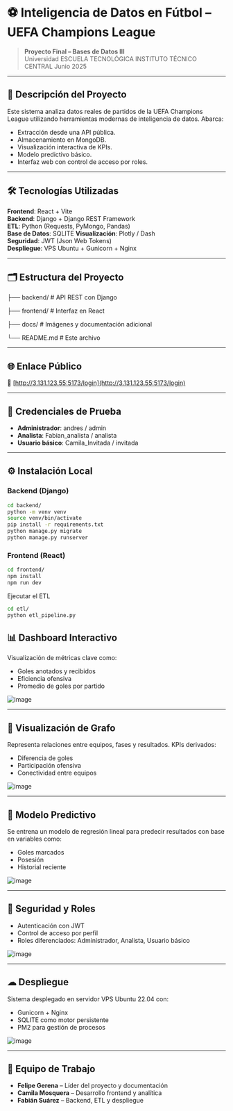 # ⚽ Inteligencia de Datos en Fútbol – UEFA Champions League

> **Proyecto Final – Bases de Datos III**  
> Universidad ESCUELA TECNOLÓGICA INSTITUTO TÉCNICO CENTRAL 
> Junio 2025  

---

## 📌 Descripción del Proyecto

Este sistema analiza datos reales de partidos de la UEFA Champions League utilizando herramientas modernas de inteligencia de datos. Abarca:

- Extracción desde una API pública.
- Almacenamiento en MongoDB.
- Visualización interactiva de KPIs.
- Modelo predictivo básico.
- Interfaz web con control de acceso por roles.

---

## 🛠 Tecnologías Utilizadas

**Frontend**: React + Vite  
**Backend**: Django + Django REST Framework  
**ETL**: Python (Requests, PyMongo, Pandas)  
**Base de Datos**: SQLITE
**Visualización**: Plotly / Dash  
**Seguridad**: JWT (Json Web Tokens)  
**Despliegue**: VPS Ubuntu + Gunicorn + Nginx  

---

## 🗂 Estructura del Proyecto

├── backend/ # API REST con Django

├── frontend/ # Interfaz en React

├── docs/ # Imágenes y documentación adicional

└── README.md # Este archivo


-------------------------------------------------------------

## 🌐 Enlace Público

🔗 [http://3.131.123.55:5173/login](http://3.131.123.55:5173/login)  

---

## 🔑 Credenciales de Prueba

- **Administrador**: andres / admin
- **Analista**: Fabian_analista / analista
- **Usuario básico**: Camila_Invitada / invitada 

---

## ⚙ Instalación Local

### Backend (Django)

```bash
cd backend/
python -m venv venv
source venv/bin/activate
pip install -r requirements.txt
python manage.py migrate
python manage.py runserver
```
### Frontend (React)

```bash
cd frontend/
npm install
npm run dev
```
Ejecutar el ETL
```bash
cd etl/
python etl_pipeline.py
```

## 📊 Dashboard Interactivo

Visualización de métricas clave como:

- Goles anotados y recibidos  
- Eficiencia ofensiva  
- Promedio de goles por partido  

![image](https://github.com/user-attachments/assets/f4b37e28-5254-4733-a3b0-1514188442a0)


---

## 🔁 Visualización de Grafo

Representa relaciones entre equipos, fases y resultados. KPIs derivados:

- Diferencia de goles  
- Participación ofensiva  
- Conectividad entre equipos  

![image](https://github.com/user-attachments/assets/9566e14d-c959-4222-b387-0642129caf77)


---

## 🤖 Modelo Predictivo

Se entrena un modelo de regresión lineal para predecir resultados con base en variables como:

- Goles marcados  
- Posesión  
- Historial reciente  

![image](https://github.com/user-attachments/assets/c201c1a3-9ec7-4b78-bad2-d0ada240382b)

---

## 🔐 Seguridad y Roles

- Autenticación con JWT  
- Control de acceso por perfil  
- Roles diferenciados: Administrador, Analista, Usuario básico  

![image](https://github.com/user-attachments/assets/de729f87-5ab4-403f-8c91-6fea4405cac0)

---

## ☁ Despliegue

Sistema desplegado en servidor VPS Ubuntu 22.04 con:

- Gunicorn + Nginx  
- SQLITE como motor persistente  
- PM2 para gestión de procesos  

![image](https://github.com/user-attachments/assets/1cc0a567-b4cf-48d1-866d-d07dadde74af)

---

## 👥 Equipo de Trabajo

- **Felipe Gerena** – Líder del proyecto y documentación  
- **Camila Mosquera** – Desarrollo frontend y analítica  
- **Fabián Suárez** – Backend, ETL y despliegue  

